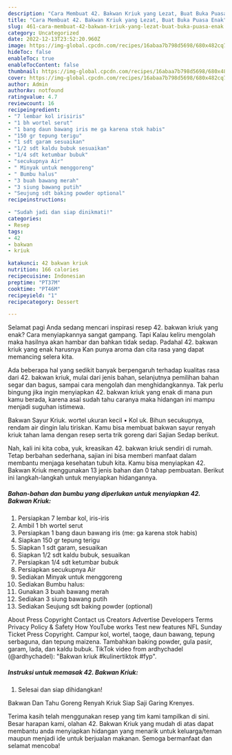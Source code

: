 ```yaml
---
description: "Cara Membuat 42. Bakwan Kriuk yang Lezat, Buat Buka Puasa Enak"
title: "Cara Membuat 42. Bakwan Kriuk yang Lezat, Buat Buka Puasa Enak"
slug: 461-cara-membuat-42-bakwan-kriuk-yang-lezat-buat-buka-puasa-enak
category: Uncategorized
date: 2022-12-13T23:52:20.960Z
image: https://img-global.cpcdn.com/recipes/16abaa7b798d5698/680x482cq70/42-bakwan-kriuk-foto-resep-utama.jpg
hideToc: false
enableToc: true
enableTocContent: false
thumbnail: https://img-global.cpcdn.com/recipes/16abaa7b798d5698/680x482cq70/42-bakwan-kriuk-foto-resep-utama.jpg
cover: https://img-global.cpcdn.com/recipes/16abaa7b798d5698/680x482cq70/42-bakwan-kriuk-foto-resep-utama.jpg
author: Admin
authorAv: notfound
ratingvalue: 4.7
reviewcount: 16
recipeingredient:
- "7 lembar kol irisiris"
- "1 bh wortel serut"
- "1 bang daun bawang iris me ga karena stok habis"
- "150 gr tepung terigu"
- "1 sdt garam sesuaikan"
- "1/2 sdt kaldu bubuk sesuaikan"
- "1/4 sdt ketumbar bubuk"
- "secukupnya Air"
- " Minyak untuk menggoreng"
- " Bumbu halus"
- "3 buah bawang merah"
- "3 siung bawang putih"
- "Seujung sdt baking powder optional"
recipeinstructions:

- "Sudah jadi dan siap dinikmati!"
categories:
- Resep
tags:
- 42
- bakwan
- kriuk

katakunci: 42 bakwan kriuk 
nutrition: 166 calories
recipecuisine: Indonesian
preptime: "PT37M"
cooktime: "PT46M"
recipeyield: "1"
recipecategory: Dessert

---
```



Selamat pagi Anda sedang mencari inspirasi resep 42. bakwan kriuk yang enak? Cara menyiapkannya sangat gampang. Tapi Kalau keliru mengolah maka hasilnya akan hambar dan bahkan tidak sedap. Padahal 42. bakwan kriuk yang enak harusnya Kan punya aroma dan cita rasa yang dapat memancing selera kita.


Ada beberapa hal yang sedikit banyak berpengaruh terhadap kualitas rasa dari 42. bakwan kriuk, mulai dari jenis bahan, selanjutnya pemilihan bahan segar dan bagus, sampai cara mengolah dan menghidangkannya. Tak perlu bingung jika ingin menyiapkan 42. bakwan kriuk yang enak di mana pun kamu berada, karena asal sudah tahu caranya maka hidangan ini mampu menjadi suguhan istimewa.

Bakwan Sayur Kriuk. wortel ukuran kecil • Kol uk. Bihun secukupnya, rendam air dingin lalu tiriskan. Kamu bisa membuat bakwan sayur renyah kriuk tahan lama dengan resep serta trik goreng dari Sajian Sedap berikut.


Nah, kali ini kita coba, yuk, kreasikan 42. bakwan kriuk sendiri di rumah. Tetap berbahan sederhana, sajian ini bisa memberi manfaat dalam membantu menjaga kesehatan tubuh kita. Kamu bisa menyiapkan 42. Bakwan Kriuk menggunakan 13 jenis bahan dan 0 tahap pembuatan. Berikut ini langkah-langkah untuk menyiapkan hidangannya.

<!--inarticleads1-->

##### Bahan-bahan dan bumbu yang diperlukan untuk menyiapkan 42. Bakwan Kriuk:

1. Persiapkan 7 lembar kol, iris-iris
1. Ambil 1 bh wortel serut
1. Persiapkan 1 bang daun bawang iris (me: ga karena stok habis)
1. Siapkan 150 gr tepung terigu
1. Siapkan 1 sdt garam, sesuaikan
1. Siapkan 1/2 sdt kaldu bubuk, sesuaikan
1. Persiapkan 1/4 sdt ketumbar bubuk
1. Persiapkan secukupnya Air
1. Sediakan  Minyak untuk menggoreng
1. Sediakan  Bumbu halus:
1. Gunakan 3 buah bawang merah
1. Sediakan 3 siung bawang putih
1. Sediakan Seujung sdt baking powder (optional)


About Press Copyright Contact us Creators Advertise Developers Terms Privacy Policy &amp; Safety How YouTube works Test new features NFL Sunday Ticket Press Copyright. Campur kol, wortel, taoge, daun bawang, tepung serbaguna, dan tepung maizena. Tambahkan baking powder, gula pasir, garam, lada, dan kaldu bubuk. TikTok video from ardhychadel (@ardhychadel): &#34;Bakwan kriuk #kulinertiktok #fyp&#34;. 

<!--inarticleads2-->

##### Instruksi untuk memasak 42. Bakwan Kriuk:


1. Selesai dan siap dihidangkan!

Bakwan Dan Tahu Goreng Renyah Kriuk Siap Saji Garing Krenyes. 

Terima kasih telah menggunakan resep yang tim kami tampilkan di sini. Besar harapan kami, olahan 42. Bakwan Kriuk yang mudah di atas dapat membantu anda menyiapkan hidangan yang menarik untuk keluarga/teman maupun menjadi ide untuk berjualan makanan. Semoga bermanfaat dan selamat mencoba!
